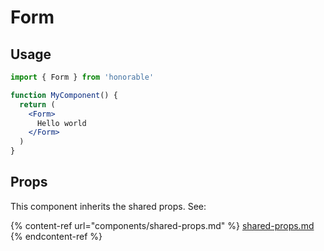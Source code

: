 # Form

## Usage

```jsx
import { Form } from 'honorable'

function MyComponent() {
  return (
    <Form>
      Hello world
    </Form>
  )
}
```

## Props

This component inherits the shared props. See:

{% content-ref url="components/shared-props.md" %}
[shared-props.md](components/shared-props.md)
{% endcontent-ref %}

